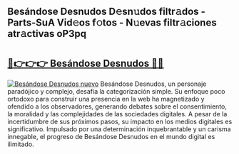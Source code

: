 ## Besándose Desnudos D𝚎sn𝚞dos filtr𝚊dos - Parts-SuA Vid𝚎os f𝚘tos - N𝚞evas filtr𝚊ciones atr𝚊ctivas oP3pq

# <h2><a href="http://mb0ggc1.tromn.icu/?c=Bes%c3%a1ndose+Desnudos">🔗👉👉👉 Besándose Desnudos 🔗🔗</a></h2>

[![Besándose Desnudos nuevo](https://i.imgur.com/pEAQMta.gif)](http://mb0ggc1.tromn.icu/?c=Bes%c3%a1ndose+Desnudos)
Besándose Desnudos, un personaje paradójico y complejo, desafía la categorización simple. Su enfoque poco ortodoxo para construir una presencia en la web ha magnetizado y ofendido a los observadores, generando debates sobre el consentimiento, la moralidad y las complejidades de las sociedades digitales. A pesar de la incertidumbre de sus próximos pasos, su impacto en los medios digitales es significativo. Impulsado por una determinación inquebrantable y un carisma innegable, el progreso de Besándose Desnudos en el mundo digital es ilimitado.
